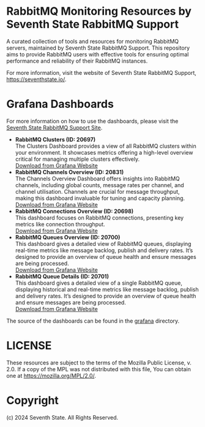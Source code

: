 # RabbitMQ Monitoring Resources by Seventh State RabbitMQ Support

A curated collection of tools and resources for monitoring RabbitMQ servers, maintained by Seventh State RabbitMQ Support. This repository aims to provide RabbitMQ users with effective tools for ensuring optimal performance and reliability of their RabbitMQ instances.

For more information, visit the website of Seventh State RabbitMQ Support, https://seventhstate.io/.

# Grafana Dashboards

  For more information on how to use the dashboards, please visit the [Seventh State RabbitMQ Support Site](https://seventhstate.io/rabbitmq-monitoring-dashboards).

* **RabbitMQ Clusters (ID: 20697)** \
  The Clusters Dashboard provides a view of all RabbitMQ clusters within your environment. It showcases metrics offering a high-level overview critical for managing multiple clusters effectively. \
  [Download from Grafana Website](https://grafana.com/grafana/dashboards/20697-rabbitmq-clusters-seventh-state-rabbitmq-support/)
* **RabbitMQ Channels Overview (ID: 20831)** \
  The Channels Overview Dashboard offers insights into RabbitMQ channels, including global counts, message rates per channel, and channel utilisation. Channels are crucial for message throughput, making this dashboard invaluable for tuning and capacity planning. \
  [Download from Grafana Website](https://grafana.com/grafana/dashboards/20831-rabbitmq-channels-overview-seventh-state-rabbitmq-support/)
* **RabbitMQ Connections Overview (ID: 20698)** \
  This dashboard focuses on RabbitMQ connections, presenting key metrics like connection throughput.  \
  [Download from Grafana Website](https://grafana.com/grafana/dashboards/20698-rabbitmq-connections-overview-seventh-state-rabbitmq-support/)
* **RabbitMQ Queues Overview (ID: 20700)** \
  This dashboard gives a detailed view of RabbitMQ queues, displaying real-time metrics like message backlog, publish and delivery rates. It’s designed to provide an overview of queue health and ensure messages are being processed. \
[Download from Grafana Website](https://grafana.com/grafana/dashboards/20700-rabbitmq-queues-overview-seventh-state-rabbitmq-support/)
* **RabbitMQ Queue Details (ID: 20701)** \
  This dashboard gives a detailed view of a single RabbitMQ queue, displaying historical and real-time metrics like message backlog, publish and delivery rates. It’s designed to provide an overview of queue health and ensure messages are being processed. \
  [Download from Grafana Website](https://grafana.com/grafana/dashboards/20701-rabbitmq-queue-details-seventh-state-rabbitmq-support/)

The source of the dashboards can be found in the [grafana](./grafana/) directory.


# LICENSE

These resources are subject to the terms of the Mozilla Public
License, v. 2.0. If a copy of the MPL was not distributed with this
file, You can obtain one at https://mozilla.org/MPL/2.0/.

# Copyright
(c) 2024 Seventh State. All Rights Reserved.
